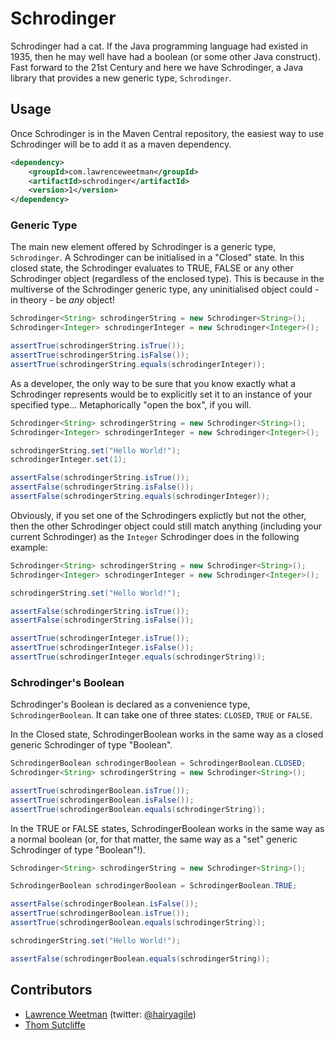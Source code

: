 # Schrodinger
Schrodinger had a cat. If the Java programming language had existed in 1935, then he may well have had a boolean (or some other Java construct). Fast forward to the 21st Century and here we have Schrodinger, a Java library that provides a new generic type, `Schrodinger`.

## Usage
Once Schrodinger is in the Maven Central repository, the easiest way to use Schrodinger will be to add it as a maven dependency.

```xml
<dependency>
    <groupId>com.lawrenceweetman</groupId>
    <artifactId>schrodinger</artifactId>
    <version>1</version>
</dependency>
```

### Generic Type
The main new element offered by Schrodinger is a generic type, `Schrodinger`. A Schrodinger can be initialised in a "Closed" state. In this closed state, the Schrodinger evaluates to TRUE, FALSE or any other Schrodinger object (regardless of the enclosed type). This is because in the multiverse of the Schrodinger generic type, any uninitialised object could - in theory - be *any* object!

```java
Schrodinger<String> schrodingerString = new Schrodinger<String>();
Schrodinger<Integer> schrodingerInteger = new Schrodinger<Integer>();

assertTrue(schrodingerString.isTrue());
assertTrue(schrodingerString.isFalse());
assertTrue(schrodingerString.equals(schrodingerInteger));
```

As a developer, the only way to be sure that you know exactly what a Schrodinger represents would be to explicitly set it to an instance of your specified type... Metaphorically "open the box", if you will.

```java
Schrodinger<String> schrodingerString = new Schrodinger<String>();
Schrodinger<Integer> schrodingerInteger = new Schrodinger<Integer>();

schrodingerString.set("Hello World!");
schrodingerInteger.set(1);

assertFalse(schrodingerString.isTrue());
assertFalse(schrodingerString.isFalse());
assertFalse(schrodingerString.equals(schrodingerInteger));
```

Obviously, if you set one of the Schrodingers explictly but not the other, then the other Schrodinger object could still match anything (including your current Schrodinger) as the `Integer` Schrodinger does in the following example:

```java
Schrodinger<String> schrodingerString = new Schrodinger<String>();
Schrodinger<Integer> schrodingerInteger = new Schrodinger<Integer>();

schrodingerString.set("Hello World!");

assertFalse(schrodingerString.isTrue());
assertFalse(schrodingerString.isFalse());

assertTrue(schrodingerInteger.isTrue());
assertTrue(schrodingerInteger.isFalse());
assertTrue(schrodingerInteger.equals(schrodingerString));
```

### Schrodinger's Boolean
Schrodinger's Boolean is declared as a convenience type, `SchrodingerBoolean`. It can take one of three states: `CLOSED`, `TRUE` or `FALSE`.

In the Closed state, SchrodingerBoolean works in the same way as a closed generic Schrodinger of type "Boolean".

```java
SchrodingerBoolean schrodingerBoolean = SchrodingerBoolean.CLOSED;
Schrodinger<String> schrodingerString = new Schrodinger<String>();

assertTrue(schrodingerBoolean.isTrue());
assertTrue(schrodingerBoolean.isFalse());
assertTrue(schrodingerBoolean.equals(schrodingerString));
```

In the TRUE or FALSE states, SchrodingerBoolean works in the same way as a normal boolean (or, for that matter, the same way as a "set" generic Schrodinger of type "Boolean"!).

```java
Schrodinger<String> schrodingerString = new Schrodinger<String>();

SchrodingerBoolean schrodingerBoolean = SchrodingerBoolean.TRUE;

assertFalse(schrodingerBoolean.isFalse());
assertTrue(schrodingerBoolean.isTrue());
assertTrue(schrodingerBoolean.equals(schrodingerString));

schrodingerString.set("Hello World!");

assertFalse(schrodingerBoolean.equals(schrodingerString));
```

## Contributors

- [Lawrence Weetman](https://github.com/lawrenceweetman/) (twitter: [@hairyagile](https://www.twitter.com/hairyagile))
- [Thom Sutcliffe](https://github.com/sutty17)